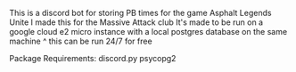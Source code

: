 This is a discord bot for storing PB times for the game Asphalt Legends Unite
I made this for the Massive Attack club
It's made to be run on a google cloud e2 micro instance with a local postgres database on the same machine
^ this can be run 24/7 for free

Package Requirements:
discord.py
psycopg2
